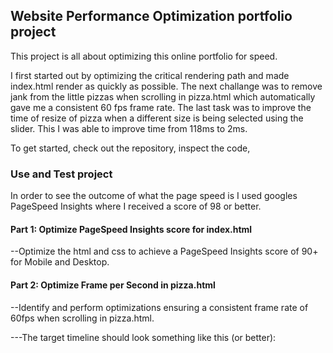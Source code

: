 ## Website Performance Optimization portfolio project

This project is all about optimizing this online portfolio for speed.

I first started out by optimizing the critical rendering path and made index.html render as quickly as possible. The next challange was to remove jank from the little pizzas when scrolling in pizza.html which automatically gave me a consistent 60 fps frame rate. The last task was to improve the time of resize of pizza when a different size is being selected using the slider. This I was able to improve time from 118ms to 2ms.

To get started, check out the repository, inspect the code,

### Use and Test project
In order to see the outcome of what the page speed is I used googles PageSpeed Insights where I received a score of 98 or better.


#### Part 1: Optimize PageSpeed Insights score for index.html

--Optimize the html and css to achieve a PageSpeed Insights score of 90+ for Mobile and Desktop.

#### Part 2: Optimize Frame per Second in pizza.html

--Identify and perform optimizations ensuring a consistent frame rate of 60fps when scrolling in pizza.html.

---The target timeline should look something like this (or better):
